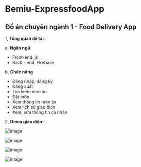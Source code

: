 # Bemiu-ExpressfoodApp

## Đồ án chuyên ngành 1 - Food Delivery App 

1, **Tổng quan đề tài**:

a, **Ngôn ngữ**
- Front-end: js
- Back - end: Firebase

b, **Chức năng**
- Đăng nhập, đăng ký
-	Đăng xuất
-	Tìm kiếm món ăn 
-	Đặt món
-	Xem thông tin món ăn
-	Xem lịch sử giao dịch
-	Xem, sửa thông tin cá nhân

2, **Demo giao diện**: 

![image](https://github.com/Quynh-2302/Bemiu-ExpressfoodApp/assets/85424168/75320a6f-834c-4fbb-8616-72995427fdd9)

![image](https://github.com/Quynh-2302/Bemiu-ExpressfoodApp/assets/85424168/cd5087e4-f016-426d-8620-a3e763050781)

![image](https://github.com/Quynh-2302/Bemiu-ExpressfoodApp/assets/85424168/40b8eb49-1a76-4bda-80aa-3d3cd848b5f7)

![image](https://github.com/Quynh-2302/Bemiu-ExpressfoodApp/assets/85424168/a2b45f7c-3162-4c31-9d44-77ec30f397f2)


